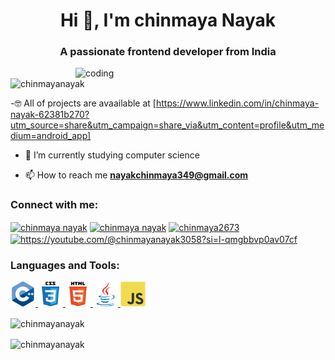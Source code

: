 
<h1 align="center">Hi 👋, I'm chinmaya Nayak</h1>
<h3 align="center">A passionate frontend developer from India</h3>

<img align="right" alt="coding" width="400" src="https://user-images.githubusercontent.com/55389276/140866485-8fb1c876-9a8f-4d6a-98dc-08c4981eaf70.gif">

<p align="left"> <img src="https://komarev.com/ghpvc/?username=chinmayanayak&label=Profile%20views&color=0e75b6&style=flat" alt="chinmayanayak" /> </p>

-🤓 All of projects are avaailable at [https://www.linkedin.com/in/chinmaya-nayak-62381b270?utm_source=share&utm_campaign=share_via&utm_content=profile&utm_medium=android_app]

- 🔭 I’m currently studying computer science 

- 📫 How to reach me **nayakchinmaya349@gmail.com**

<h3 align="left">Connect with me:</h3>
<p align="left">
<a href="https://linkedin.com/in/chinmaya nayak" target="blank"><img align="center" src="https://raw.githubusercontent.com/rahuldkjain/github-profile-readme-generator/master/src/images/icons/Social/linked-in-alt.svg" alt="chinmaya nayak" height="30" width="40" /></a>
<a href="https://fb.com/chinmaya nayak" target="blank"><img align="center" src="https://raw.githubusercontent.com/rahuldkjain/github-profile-readme-generator/master/src/images/icons/Social/facebook.svg" alt="chinmaya nayak" height="30" width="40" /></a>
<a href="https://instagram.com/chinmaya2673" target="blank"><img align="center" src="https://raw.githubusercontent.com/rahuldkjain/github-profile-readme-generator/master/src/images/icons/Social/instagram.svg" alt="chinmaya2673" height="30" width="40" /></a>
<a href="https://www.youtube.com/c/https://youtube.com/@chinmayanayak3058?si=l-qmgbbvp0av07cf" target="blank"><img align="center" src="https://raw.githubusercontent.com/rahuldkjain/github-profile-readme-generator/master/src/images/icons/Social/youtube.svg" alt="https://youtube.com/@chinmayanayak3058?si=l-qmgbbvp0av07cf" height="30" width="40" /></a>
</p>

<h3 align="left">Languages and Tools:</h3>
<p align="left"> <a href="https://www.w3schools.com/cpp/" target="_blank" rel="noreferrer"> <img src="https://raw.githubusercontent.com/devicons/devicon/master/icons/cplusplus/cplusplus-original.svg" alt="cplusplus" width="40" height="40"/> </a> <a href="https://www.w3schools.com/css/" target="_blank" rel="noreferrer"> <img src="https://raw.githubusercontent.com/devicons/devicon/master/icons/css3/css3-original-wordmark.svg" alt="css3" width="40" height="40"/> </a> <a href="https://www.w3.org/html/" target="_blank" rel="noreferrer"> <img src="https://raw.githubusercontent.com/devicons/devicon/master/icons/html5/html5-original-wordmark.svg" alt="html5" width="40" height="40"/> </a> <a href="https://www.java.com" target="_blank" rel="noreferrer"> <img src="https://raw.githubusercontent.com/devicons/devicon/master/icons/java/java-original.svg" alt="java" width="40" height="40"/> </a> <a href="https://developer.mozilla.org/en-US/docs/Web/JavaScript" target="_blank" rel="noreferrer"> <img src="https://raw.githubusercontent.com/devicons/devicon/master/icons/javascript/javascript-original.svg" alt="javascript" width="40" height="40"/> </a> </p>

<p><img align="center" src="https://github-readme-stats.vercel.app/api/top-langs?username=chinmayanayak&show_icons=true&locale=en&layout=compact" alt="chinmayanayak" /></p>

<p><img align="center" src="https://github-readme-streak-stats.herokuapp.com/?user=chinmayanayak&" alt="chinmayanayak" /></p>

